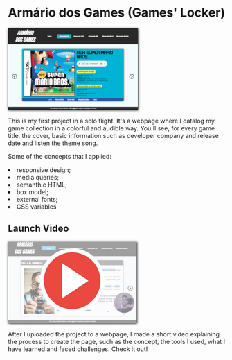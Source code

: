 # Armário dos Games (Games' Locker)

[<img style="box-shadow: 1px 1px 5px black" src="https://raw.githubusercontent.com/marcosr3000/armario-dos-games/main/game-thumbs/armario-thumb.png" alt="Social Medias project thumbnail">](https://marcosr3000.github.io/armario-dos-games/)

This is my first project in a solo flight. It's a webpage where I catalog my game collection in a colorful and audible way. You'll see, for every game title, the cover, basic information such as developer company and release date and listen the theme song. 

Some of the concepts that I applied: 
<li>responsive design;
<li>media queries;
<li>semanthic HTML;
<li>box model;
<li>external fonts;
<li>CSS variables

## Launch Video

[<img style="box-shadow: 1px 1px 5px black" src="https://github.com/marcosr3000/armario-dos-games/blob/main/videos/armario-video-thumb.png?raw=true" alt="Social Medias project thumbnail">](https://www.linkedin.com/posts/marcosrobertoassis_html-css-frontend-activity-6937077278493323264-jwJS)

After I uploaded the project to a webpage, I made a short video explaining the process to create the page, such as the concept, the tools I used, what I have learned and faced challenges. Check it out!
